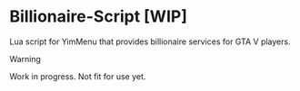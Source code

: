 # Billionaire-Script [WIP]
Lua script for YimMenu that provides billionaire services for GTA V players.

> [!WARNING]
> Work in progress. Not fit for use yet.
